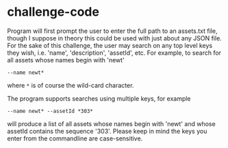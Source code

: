 # challenge-code
Program will first prompt the user to enter the full path to an assets.txt file, though I suppose in theory this could be used with just about any JSON file. 
For the sake of this challenge, the user may search on any top level keys they wish, i.e. 'name', 'description', 'assetId', etc.
For example, to search for all assets whose names begin with 'newt' 
```
--name newt*
```
where ```*``` is of course the wild-card character. 

The program supports searches using multiple keys, for example
```
--name newt* --assetId *303*
```
will produce a list of all assets whose names begin with 'newt' and whose assetId contains the sequence '303'.
Please keep in mind the keys you enter from the commandline are case-sensitive.
